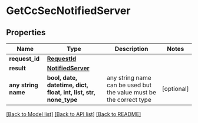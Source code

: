 # GetCcSecNotifiedServer


## Properties
Name | Type | Description | Notes
------------ | ------------- | ------------- | -------------
**request_id** | [**RequestId**](RequestId.md) |  | 
**result** | [**NotifiedServer**](NotifiedServer.md) |  | 
**any string name** | **bool, date, datetime, dict, float, int, list, str, none_type** | any string name can be used but the value must be the correct type | [optional]

[[Back to Model list]](../README.md#documentation-for-models) [[Back to API list]](../README.md#documentation-for-api-endpoints) [[Back to README]](../README.md)


